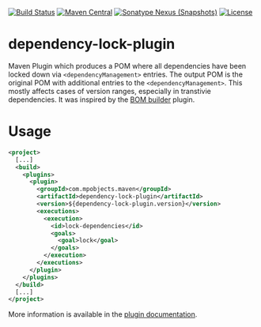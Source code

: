 [![Build Status](https://travis-ci.org/mpobjects/dependency-lock-plugin.svg?branch=master)](https://travis-ci.org/mpobjects/dependency-lock-plugin)
[![Maven Central](https://img.shields.io/maven-central/v/com.mpobjects.maven/dependency-lock-plugin.svg?label=Maven%20Central)](https://search.maven.org/search?q=g:%22com.mpobjects.maven%22%20AND%20a:%22dependency-lock-plugin%22)
[![Sonatype Nexus (Snapshots)](https://img.shields.io/nexus/s/https/oss.sonatype.org/com.mpobjects.maven/dependency-lock-plugin.svg)](https://oss.sonatype.org/content/repositories/snapshots/com/mpobjects/maven/dependency-lock-plugin/)
[![License](https://img.shields.io/github/license/mpobjects/dependency-lock-plugin.svg)](https://github.com/mpobjects/dependency-lock-plugin/blob/master/LICENSE)

# dependency-lock-plugin

Maven Plugin which produces a POM where all dependencies have been locked down via `<dependencyManagement>` entries. The output POM is the original POM with additional entries to the `<dependencyManagement>`.
This mostly affects cases of version ranges, especially in transtivie dependencies. It was inspired by the [BOM builder](https://github.com/jboss/bom-builder-maven-plugin) plugin.


# Usage

```xml
<project>
  [...]
  <build>
    <plugins>
      <plugin>
      	<groupId>com.mpobjects.maven</groupId>
        <artifactId>dependency-lock-plugin</artifactId>
        <version>${dependency-lock-plugin.version}</version>
        <executions>
          <execution>
            <id>lock-dependencies</id>
            <goals>
              <goal>lock</goal>
            </goals>
          </execution>
        </executions>
      </plugin>
    </plugins>
  </build>
  [...]
</project>
```

More information is available in the [plugin documentation](https://mpobjects.github.io/dependency-lock-plugin/).
